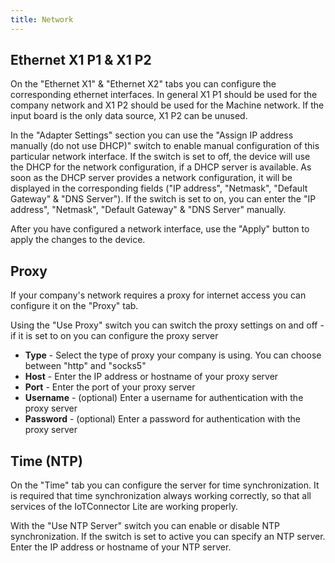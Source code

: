 ```yaml
---
title: Network
---
```


## Ethernet X1 P1 & X1 P2

On the "Ethernet X1" & "Ethernet X2" tabs you can configure the corresponding ethernet interfaces. In general X1 P1 should be used for the company network and X1 P2 should be used for the Machine network. If the input board is the only data source, X1 P2 can be unused.

In the "Adapter Settings" section you can use the "Assign IP address manually (do not use DHCP)" switch to enable manual configuration of this particular network interface.
If the switch is set to off, the device will use the DHCP for the network configuration, if a DHCP server is available. As soon as the DHCP server provides a network configuration, it will be displayed in the corresponding fields ("IP address", "Netmask", "Default Gateway" & "DNS Server").
If the switch is set to on, you can enter the "IP address", "Netmask", "Default Gateway" & "DNS Server" manually.

After you have configured a network interface, use the "Apply" button to apply the changes to the device.

## Proxy

If your company's network requires a proxy for internet access you can configure it on the "Proxy" tab.

Using the "Use Proxy" switch you can switch the proxy settings on and off - if it is set to on you can configure the proxy server

- **Type** - Select the type of proxy your company is using. You can choose between "http" and "socks5"
- **Host** - Enter the IP address or hostname of your proxy server
- **Port** - Enter the port of your proxy server
- **Username** - (optional) Enter a username for authentication with the proxy server
- **Password** - (optional) Enter a password for authentication with the proxy server

## Time (NTP)

On the "Time" tab you can configure the server for time synchronization. It is required that time synchronization always working correctly, so that all services of the IoTConnector Lite are working properly.

With the "Use NTP Server" switch you can enable or disable NTP synchronization. If the switch is set to active you can specify an NTP server.
Enter the IP address or hostname of your NTP server.
